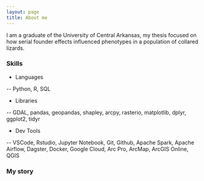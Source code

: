 ```yaml
---
layout: page
title: About me
---
```


I am a graduate of the University of Central Arkansas, my thesis focused on how serial founder effects influenced phenotypes in a population of collared lizards.

### Skills
- Languages
  
-- Python, R, SQL
  
- Libraries

-- GDAL, pandas, geopandas, shapley, arcpy, rasterio, matplotlib, dplyr, ggplot2, tidyr

- Dev Tools

-- VSCode, Rstudio, Jupyter Notebook, Git, Github, Apache Spark, Apache Airflow, Dagster, Docker, Google Cloud, Arc Pro, ArcMap, ArcGIS Online, QGIS

### My story

